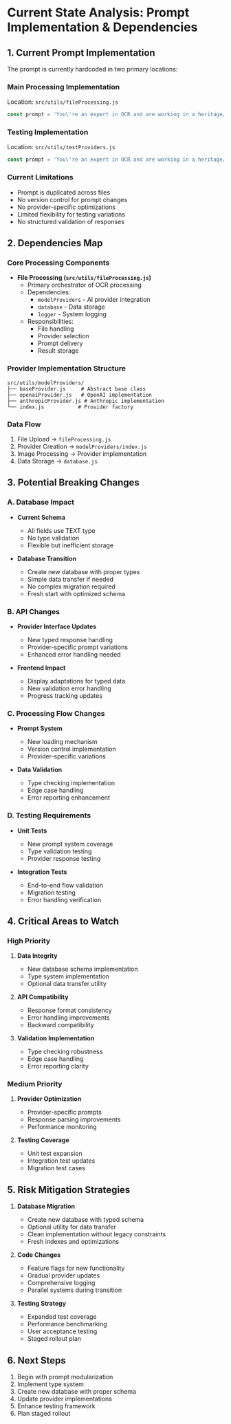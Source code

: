 # Current State Analysis: Prompt Implementation & Dependencies

## 1. Current Prompt Implementation

The prompt is currently hardcoded in two primary locations:

### Main Processing Implementation
Location: `src/utils/fileProcessing.js`
```javascript
const prompt = 'You\'re an expert in OCR and are working in a heritage/genealogy context assisting in data processing post graveyard survey. Examine these images and extract the text as per the following details for each memorial: memorial number, first name, last name, year of death, and the inscription text. Respond in JSON format only...';
```

### Testing Implementation
Location: `src/utils/testProviders.js`
```javascript
const prompt = 'You\'re an expert in OCR and are working in a heritage/genealogy context...';
```

### Current Limitations
- Prompt is duplicated across files
- No version control for prompt changes
- No provider-specific optimizations
- Limited flexibility for testing variations
- No structured validation of responses

## 2. Dependencies Map

### Core Processing Components
- **File Processing (`src/utils/fileProcessing.js`)**
  - Primary orchestrator of OCR processing
  - Dependencies:
    - `modelProviders` - AI provider integration
    - `database` - Data storage
    - `logger` - System logging
  - Responsibilities:
    - File handling
    - Provider selection
    - Prompt delivery
    - Result storage

### Provider Implementation Structure
```
src/utils/modelProviders/
├── baseProvider.js     # Abstract base class
├── openaiProvider.js   # OpenAI implementation
├── anthropicProvider.js # Anthropic implementation
└── index.js           # Provider factory
```

### Data Flow
1. File Upload → `fileProcessing.js`
2. Provider Creation → `modelProviders/index.js`
3. Image Processing → Provider implementation
4. Data Storage → `database.js`

## 3. Potential Breaking Changes

### A. Database Impact
- **Current Schema**
  - All fields use TEXT type
  - No type validation
  - Flexible but inefficient storage

- **Database Transition**
  - Create new database with proper types
  - Simple data transfer if needed
  - No complex migration required
  - Fresh start with optimized schema

### B. API Changes
- **Provider Interface Updates**
  - New typed response handling
  - Provider-specific prompt variations
  - Enhanced error handling needed

- **Frontend Impact**
  - Display adaptations for typed data
  - New validation error handling
  - Progress tracking updates

### C. Processing Flow Changes
- **Prompt System**
  - New loading mechanism
  - Version control implementation
  - Provider-specific variations

- **Data Validation**
  - Type checking implementation
  - Edge case handling
  - Error reporting enhancement

### D. Testing Requirements
- **Unit Tests**
  - New prompt system coverage
  - Type validation testing
  - Provider response testing

- **Integration Tests**
  - End-to-end flow validation
  - Migration testing
  - Error handling verification

## 4. Critical Areas to Watch

### High Priority
1. **Data Integrity**
   - New database schema implementation
   - Type system implementation
   - Optional data transfer utility

2. **API Compatibility**
   - Response format consistency
   - Error handling improvements
   - Backward compatibility

3. **Validation Implementation**
   - Type checking robustness
   - Edge case handling
   - Error reporting clarity

### Medium Priority
1. **Provider Optimization**
   - Provider-specific prompts
   - Response parsing improvements
   - Performance monitoring

2. **Testing Coverage**
   - Unit test expansion
   - Integration test updates
   - Migration test cases

## 5. Risk Mitigation Strategies

1. **Database Migration**
   - Create new database with typed schema
   - Optional utility for data transfer
   - Clean implementation without legacy constraints
   - Fresh indexes and optimizations

2. **Code Changes**
   - Feature flags for new functionality
   - Gradual provider updates
   - Comprehensive logging
   - Parallel systems during transition

3. **Testing Strategy**
   - Expanded test coverage
   - Performance benchmarking
   - User acceptance testing
   - Staged rollout plan

## 6. Next Steps

1. Begin with prompt modularization
2. Implement type system
3. Create new database with proper schema
4. Update provider implementations
5. Enhance testing framework
6. Plan staged rollout 